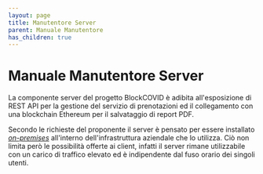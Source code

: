 ```yaml
---
layout: page
title: Manutentore Server
parent: Manuale Manutentore
has_children: true
---
```


# Manuale Manutentore Server

La componente server del progetto BlockCOVID è adibita all'esposizione di REST API per la gestione del servizio di prenotazioni ed il collegamento con una blockchain Ethereum per il salvataggio di report PDF.

Secondo le richieste del proponente il server è pensato per essere installato [_on-premises_](/glossario#on-premises) all'interno dell'infrastruttura aziendale che lo utilizza. Ciò non limita però le possibilità offerte ai client, infatti il server rimane utilizzabile con un carico di traffico elevato ed è indipendente dal fuso orario dei singoli utenti.
